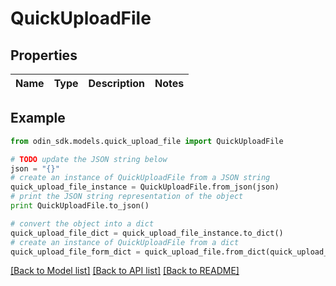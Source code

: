 # QuickUploadFile


## Properties

Name | Type | Description | Notes
------------ | ------------- | ------------- | -------------

## Example

```python
from odin_sdk.models.quick_upload_file import QuickUploadFile

# TODO update the JSON string below
json = "{}"
# create an instance of QuickUploadFile from a JSON string
quick_upload_file_instance = QuickUploadFile.from_json(json)
# print the JSON string representation of the object
print QuickUploadFile.to_json()

# convert the object into a dict
quick_upload_file_dict = quick_upload_file_instance.to_dict()
# create an instance of QuickUploadFile from a dict
quick_upload_file_form_dict = quick_upload_file.from_dict(quick_upload_file_dict)
```
[[Back to Model list]](../README.md#documentation-for-models) [[Back to API list]](../README.md#documentation-for-api-endpoints) [[Back to README]](../README.md)


